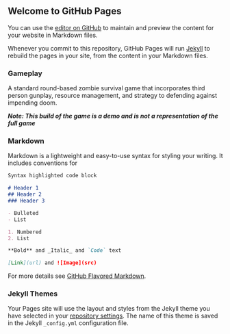 ## Welcome to GitHub Pages

You can use the [editor on GitHub](https://github.com/Zoobop/Zombie-Survival/edit/gh-pages/index.md) to maintain and preview the content for your website in Markdown files.

Whenever you commit to this repository, GitHub Pages will run [Jekyll](https://jekyllrb.com/) to rebuild the pages in your site, from the content in your Markdown files.

### Gameplay

A standard round-based zombie survival game that incorporates third person gunplay, resource management, and strategy to defending against impending doom.

_**Note: This build of the game is a demo and is not a representation of the full game**_

### Markdown

Markdown is a lightweight and easy-to-use syntax for styling your writing. It includes conventions for

```markdown
Syntax highlighted code block

# Header 1
## Header 2
### Header 3

- Bulleted
- List

1. Numbered
2. List

**Bold** and _Italic_ and `Code` text

[Link](url) and ![Image](src)
```

For more details see [GitHub Flavored Markdown](https://guides.github.com/features/mastering-markdown/).

### Jekyll Themes

Your Pages site will use the layout and styles from the Jekyll theme you have selected in your [repository settings](https://github.com/Zoobop/Zombie-Survival/settings/pages). The name of this theme is saved in the Jekyll `_config.yml` configuration file.
